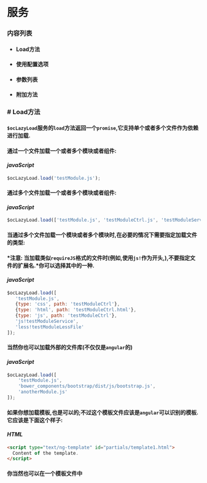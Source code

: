 # 服务
### 内容列表
+ #### Load方法
+ #### 使用配置选项
+ #### 参数列表
+ #### 附加方法

### # Load方法
#### `$ocLazyLoad`服务的`load`方法返回一个`promise`,它支持单个或者多个文件作为依赖进行加载.
#### 通过一个文件加载一个或者多个模块或者组件:
#### *javaScript*
```javascript
$ocLazyLoad.load('testModule.js');
```
#### 通过多个文件加载一个或者多个模块或者组件:
#### *javaScript*
```javascript
$ocLazyLoad.load(['testModule.js', 'testModuleCtrl.js', 'testModuleService.js']);
```
#### 当通过多个文件加载一个模块或者多个模块时,在必要的情况下需要指定加载文件的类型:
#### *注意: 当加载类似`requireJS`格式的文件时(例如,使用`js!`作为开头,),不要指定文件的扩展名.*你可以选择其中的一种.
#### *javaScript*
```javascript
$ocLazyLoad.load([
   'testModule.js',
   {type: 'css', path: 'testModuleCtrl'},
   {type: 'html', path: 'testModuleCtrl.html'},
   {type: 'js', path: 'testModuleCtrl'},
   'js!testModuleService',
   'less!testModuleLessFile'
]);
```
#### 当然你也可以加载外部的文件库(不仅仅是`angular`的)
#### *javaScript*
```javascript
$ocLazyLoad.load([
    'testModule.js', 
    'bower_components/bootstrap/dist/js/bootstrap.js', 
    'anotherModule.js'
]);
```
#### 如果你想加载模板,也是可以的;不过这个模板文件应该是`angular`可以识别的模板.它应该是下面这个样子:
#### *HTML*
```html
<script type="text/ng-template" id="partials/template1.html">
  Content of the template.
</script>
```
#### 你当然也可以在一个模板文件中

